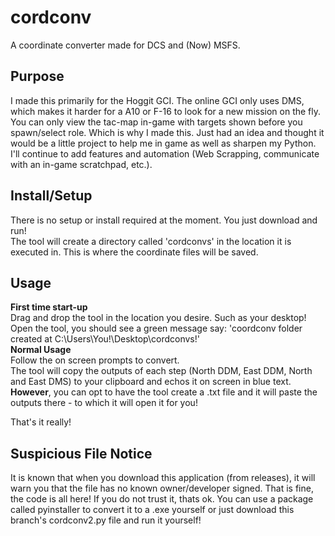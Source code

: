 # cordconv
A coordinate converter made for DCS and (Now) MSFS.

## Purpose
I made this primarily for the Hoggit GCI. The online GCI only uses DMS, which makes it harder for a A10 or F-16 to look for a new mission on the fly. You can only view the tac-map in-game with targets shown before you spawn/select role. Which is why I made this. Just had an idea and thought it would be a little project to help me in game as well as sharpen my Python. I'll continue to add features and automation (Web Scrapping, communicate with an in-game scratchpad, etc.).

## Install/Setup
There is no setup or install required at the moment. You just download and run!  
The tool will create a directory called 'cordconvs' in the location it is executed in. This is where the coordinate files will be saved.

## Usage
**First time start-up**  
Drag and drop the tool in the location you desire. Such as your desktop!  
Open the tool, you should see a green message say: 'coordconv folder created at C:\Users\You!\Desktop\cordconvs!'  
**Normal Usage**  
Follow the on screen prompts to convert.  
The tool will copy the outputs of each step (North DDM, East DDM, North and East DMS) to your clipboard and echos it on screen in blue text. **However**, you can opt to have the tool create a .txt file and it will paste the outputs there - to which it will open it for you!  
  
That's it really!

## Suspicious File Notice
It is known that when you download this application (from releases), it will warn you that the file has no known owner/developer signed. That is fine, the code is all here! If you do not trust it, thats ok. You can use a package called pyinstaller to convert it to a .exe yourself or just download this branch's cordconv2.py file and run it yourself!
